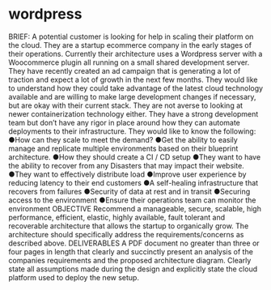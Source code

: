 # wordpress
BRIEF:  A potential customer is looking for help in scaling their platform on the cloud. They are a startup ecommerce company in the early stages of their operations.   Currently their architecture uses a Wordpress server with a Woocommerce plugin all running on a small shared development server. They have recently created an ad campaign that is generating a lot of traction and expect a lot of growth in the next few months.   They would like to understand how they could take advantage of the latest cloud technology available and are willing to make large development changes if necessary, but are okay with their current stack. They are not averse to looking at newer containerization technology either. They have a strong development team but don’t have any rigor in place around how they can automate deployments to their infrastructure.  They would like to know the following:  ●How can they scale to meet the demand? ●Get the ability to easily manage and replicate multiple environments based on their blueprint architecture.  ●How they should create a CI / CD setup ●They want to have the ability to recover from any Disasters that may impact their website. ●They want to effectively distribute load ●Improve user experience by reducing latency to their end customers ●A self-healing infrastructure that recovers from failures ●Security of data at rest and in transit ●Securing access to the environment ●Ensure their operations team can monitor the environment OBJECTIVE  Recommend a manageable, secure, scalable, high performance, efficient, elastic, highly available, fault tolerant and recoverable architecture that allows the startup to organically grow.  The architecture should specifically address the requirements/concerns as described above.  DELIVERABLES  A PDF document no greater than three or four pages in length that clearly and succinctly present an analysis of the companies requirements and the proposed architecture diagram. Clearly state all assumptions made during the design and explicitly state the cloud platform used to deploy the new setup.
